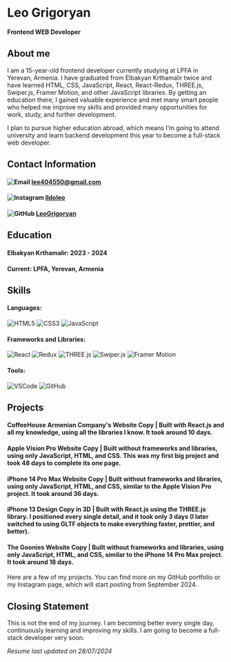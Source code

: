 # Leo Grigoryan
**Frontend WEB Developer**

## About me
I am a 15-year-old frontend developer currently studying at LPFA in Yerevan, Armenia. I have graduated from Elbakyan Krthamalir twice and have learned HTML, CSS, JavaScript, React, React-Redux, THREE.js, Swiper.js, Framer Motion, and other JavaScript libraries. By getting an education there, I gained valuable experience and met many smart people who helped me improve my skills and provided many opportunities for work, study, and further development.

I plan to pursue higher education abroad, which means I'm going to attend university and learn backend development this year to become a full-stack web developer.

## Contact Information
#### ![Email](https://img.icons8.com/color/25/000000/gmail.png) lee404550@gmail.com

#### ![Instagram](https://img.icons8.com/color/30/000000/instagram-new.png) [lldoleo](https://www.instagram.com/lldoleo)

#### ![GitHub](https://img.icons8.com/color/30/000000/github.png) [LeoGrigoryan](https://github.com/LeoGrigoryan)


## Education
#### **Elbakyan Krthamalir**: 2023 - 2024
#### **Current**: LPFA, Yerevan, Armenia

## Skills
#### Languages:
![HTML5](https://img.shields.io/badge/-HTML5-E34F26?style=for-the-badge&logo=html5&logoColor=white)
![CSS3](https://img.shields.io/badge/-CSS3-1572B6?style=for-the-badge&logo=css3&logoColor=white)
![JavaScript](https://img.shields.io/badge/-JavaScript-F7DF1E?style=for-the-badge&logo=javascript&logoColor=black)

#### Frameworks and Libraries:
![React](https://img.shields.io/badge/-React-61DAFB?style=for-the-badge&logo=react&logoColor=black)
![Redux](https://img.shields.io/badge/-Redux-764ABC?style=for-the-badge&logo=redux&logoColor=white)
![THREE.js](https://img.shields.io/badge/-THREE.js-000000?style=for-the-badge&logo=three.js&logoColor=white)
![Swiper.js](https://img.shields.io/badge/-Swiper.js-6332F6?style=for-the-badge&logo=swiper&logoColor=white)
![Framer Motion](https://img.shields.io/badge/-Framer_Motion-0055FF?style=for-the-badge&logo=framer&logoColor=white)

#### Tools:
![VSCode](https://img.shields.io/badge/-VSCode-0078D4?style=for-the-badge&logo=visual-studio-code&logoColor=white)
![GitHub](https://img.shields.io/badge/-GitHub-181717?style=for-the-badge&logo=github&logoColor=white)

## Projects
#### **CoffeeHouse Armenian Company's Website Copy** | Built with React.js and all my knowledge, using all the libraries I know. It took around 10 days.
#### **Apple Vision Pro Website Copy** | Built without frameworks and libraries, using only JavaScript, HTML, and CSS. This was my first big project and took 48 days to complete its one page.
#### **iPhone 14 Pro Max Website Copy** | Built without frameworks and libraries, using only JavaScript, HTML, and CSS, similar to the Apple Vision Pro project. It took around 36 days.
#### **iPhone 13 Design Copy in 3D** | Built with React.js using the THREE.js library. I positioned every single detail, and it took only 3 days (I later switched to using GLTF objects to make everything faster, prettier, and better).
#### **The Goonies Website Copy** | Built without frameworks and libraries, using only JavaScript, HTML, and CSS, similar to the iPhone 14 Pro Max project. It took around 18 days.

Here are a few of my projects. You can find more on my GitHub portfolio or my Instagram page, which will start posting from September 2024.

## Closing Statement
This is not the end of my journey. I am becoming better every single day, continuously learning and improving my skills. I am going to become a full-stack developer very soon.

*Resume last updated on 28/07/2024*

